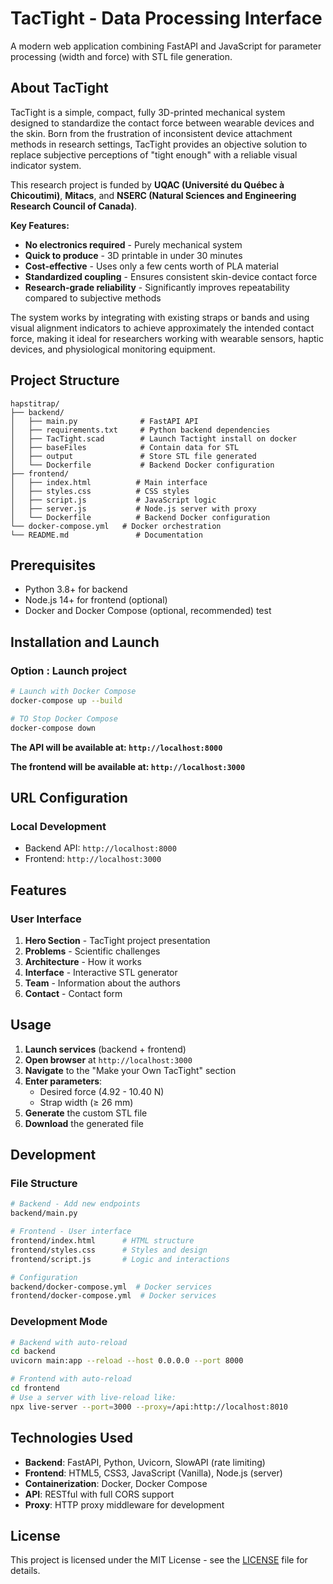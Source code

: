 # TacTight - Data Processing Interface

A modern web application combining FastAPI and JavaScript for parameter processing (width and force) with STL file generation.

## About TacTight

TacTight is a simple, compact, fully 3D-printed mechanical system designed to standardize the contact force between wearable devices and the skin. Born from the frustration of inconsistent device attachment methods in research settings, TacTight provides an objective solution to replace subjective perceptions of "tight enough" with a reliable visual indicator system.

This research project is funded by **UQAC (Université du Québec à Chicoutimi)**, **Mitacs**, and **NSERC (Natural Sciences and Engineering Research Council of Canada)**.

**Key Features:**
- **No electronics required** - Purely mechanical system
- **Quick to produce** - 3D printable in under 30 minutes
- **Cost-effective** - Uses only a few cents worth of PLA material
- **Standardized coupling** - Ensures consistent skin-device contact force
- **Research-grade reliability** - Significantly improves repeatability compared to subjective methods

The system works by integrating with existing straps or bands and using visual alignment indicators to achieve approximately the intended contact force, making it ideal for researchers working with wearable sensors, haptic devices, and physiological monitoring equipment.

## Project Structure

```
hapstitrap/
├── backend/
│   ├── main.py              # FastAPI API
│   ├── requirements.txt     # Python backend dependencies
│   ├── TacTight.scad        # Launch Tactight install on docker
│   ├── baseFiles            # Contain data for STL
│   ├── output               # Store STL file generated
│   └── Dockerfile           # Backend Docker configuration
├── frontend/
│   ├── index.html          # Main interface
│   ├── styles.css          # CSS styles
│   ├── script.js           # JavaScript logic
│   ├── server.js           # Node.js server with proxy
│   └── Dockerfile          # Backend Docker configuration
└── docker-compose.yml   # Docker orchestration
└── README.md               # Documentation
```

## Prerequisites

- Python 3.8+ for backend
- Node.js 14+ for frontend (optional) 
- Docker and Docker Compose (optional, recommended) test

## Installation and Launch

### Option : Launch project

```bash
# Launch with Docker Compose
docker-compose up --build

# TO Stop Docker Compose
docker-compose down
```
   
**The API will be available at: `http://localhost:8000`**

**The frontend will be available at: `http://localhost:3000`**

## URL Configuration

### Local Development

- Backend API: `http://localhost:8000`
- Frontend: `http://localhost:3000`

## Features

### User Interface

1. **Hero Section** - TacTight project presentation
2. **Problems** - Scientific challenges
3. **Architecture** - How it works
4. **Interface** - Interactive STL generator
5. **Team** - Information about the authors
6. **Contact** - Contact form

## Usage

1. **Launch services** (backend + frontend)
2. **Open browser** at `http://localhost:3000`
3. **Navigate** to the "Make your Own TacTight" section
4. **Enter parameters**:
   - Desired force (4.92 - 10.40 N)
   - Strap width (≥ 26 mm)
5. **Generate** the custom STL file
6. **Download** the generated file

## Development

### File Structure

```bash
# Backend - Add new endpoints
backend/main.py

# Frontend - User interface
frontend/index.html      # HTML structure
frontend/styles.css      # Styles and design
frontend/script.js       # Logic and interactions

# Configuration
backend/docker-compose.yml  # Docker services
frontend/docker-compose.yml  # Docker services
```

### Development Mode

```bash
# Backend with auto-reload
cd backend
uvicorn main:app --reload --host 0.0.0.0 --port 8000

# Frontend with auto-reload
cd frontend
# Use a server with live-reload like:
npx live-server --port=3000 --proxy=/api:http://localhost:8010
```

## Technologies Used

- **Backend**: FastAPI, Python, Uvicorn, SlowAPI (rate limiting)
- **Frontend**: HTML5, CSS3, JavaScript (Vanilla), Node.js (server)
- **Containerization**: Docker, Docker Compose
- **API**: RESTful with full CORS support
- **Proxy**: HTTP proxy middleware for development

## License

This project is licensed under the MIT License - see the [LICENSE](LICENSE) file for details.




